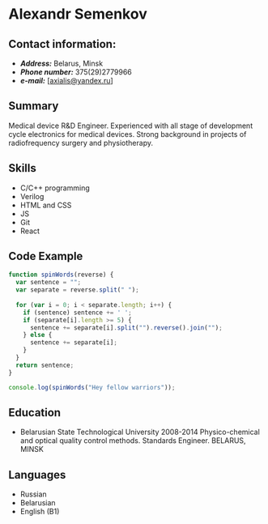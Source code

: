 # Alexandr Semenkov

## Contact information:
+ ***Address:*** Belarus, Minsk
+ ***Phone number:*** 375(29)2779966
+ ***e-mail:*** [axialis@yandex.ru]

## Summary
Medical device R&D Engineer. Experienced with all stage of development cycle electronics for medical devices. Strong background in projects of radiofrequency surgery and physiotherapy.

## Skills
+ C/C++ programming
+ Verilog
+ HTML and CSS
+ JS
+ Git
+ React

## Code Example
```js
function spinWords(reverse) {
  var sentence = "";
  var separate = reverse.split(" ");
  
  for (var i = 0; i < separate.length; i++) {
    if (sentence) sentence += ' ';
    if (separate[i].length >= 5) {
      sentence += separate[i].split("").reverse().join("");
    } else {
      sentence += separate[i];
    }
  }
  return sentence;
}

console.log(spinWords("Hey fellow warriors"));
```

## Education
+ Belarusian State Technological University 2008-2014
    Physico-chemical and optical quality control methods.  Standards Engineer. BELARUS, MINSK

## Languages
+ Russian
+ Belarusian
+ English (B1)

